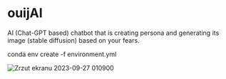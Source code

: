 # ouijAI

AI (Chat-GPT based) chatbot that is creating persona and generating its image (stable diffusion) based on your fears.

conda env create -f environment.yml

![Zrzut ekranu 2023-09-27 010900](https://github.com/mnowicki94/ouijAI/assets/36894494/6cc69849-23f2-4a01-99f4-66f3633e8ef9)
